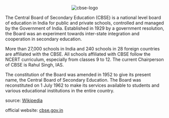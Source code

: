 <p align="center">
<img  src="https://www.cbse.gov.in/cbsenew/img/cbse-logo-with-name.png" alt="cbse-logo">
</p>

The Central Board of Secondary Education (CBSE) is a national level board of education in India for public and private schools, controlled and managed by the Government of India.
Established in 1929 by a government resolution, the Board was an experiment towards inter-state integration and cooperation in secondary education.

More than 27,000 schools in India and 240 schools in 28 foreign countries are affiliated with the CBSE.
All schools affiliated with CBSE follow the NCERT curriculum, especially from classes 9 to 12.
The current Chairperson of CBSE is Rahul Singh, IAS.

The constitution of the Board was amended in 1952 to give its present name, the Central Board of Secondary Education.
The Board was reconstituted on 1 July 1962 to make its services available to students and various educational institutions in the entire country.

source: [Wikipedia](https://en.wikipedia.org/wiki/Central_Board_of_Secondary_Education)

official website: [cbse.gov.in](https://www.cbse.gov.in/)
